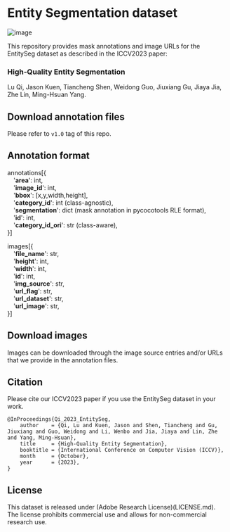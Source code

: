 # Entity Segmentation dataset
![image](https://git.corp.adobe.com/storage/user/20377/files/38830169-76e7-4541-874f-8bf5b5d377ac)

This repository provides mask annotations and image URLs for the EntitySeg dataset as described in the ICCV2023 paper:

### High-Quality Entity Segmentation
Lu Qi, Jason Kuen, Tiancheng Shen, Weidong Guo, Jiuxiang Gu, Jiaya Jia, Zhe Lin, Ming-Hsuan Yang.

## Download annotation files
Please refer to `v1.0` tag of this repo.

## Annotation format
annotations[{<br />
&emsp;'**area**': int,<br />
&emsp;'**image_id**': int,<br />
&emsp;'**bbox**': [x,y,width,height],<br />
&emsp;'**category_id**': int (class-agnostic),<br />
&emsp;'**segmentation**': dict (mask annotation in pycocotools RLE format),<br />
&emsp;'**id**': int,<br />
&emsp;'**category_id_ori**': str (class-aware),<br />
}]

images[{<br />
&emsp;'**file_name**': str,<br />
&emsp;'**height**': int,<br />
&emsp;'**width**': int,<br />
&emsp;'**id**': int,<br />
&emsp;'**img_source**': str,<br />
&emsp;'**url_flag**': str,<br />
&emsp;'**url_dataset**': str,<br />
&emsp;'**url_image**': str,<br />
}]

## Download images
Images can be downloaded through the image source entries and/or URLs that we provide in the annotation files.

## Citation
Please cite our ICCV2023 paper if you use the EntitySeg dataset in your work.
````
@InProceedings{Qi_2023_EntitySeg,
    author    = {Qi, Lu and Kuen, Jason and Shen, Tiancheng and Gu, Jiuxiang and Guo, Weidong and Li, Wenbo and Jia, Jiaya and Lin, Zhe and Yang, Ming-Hsuan},
    title     = {High-Quality Entity Segmentation},
    booktitle = {International Conference on Computer Vision (ICCV)},
    month     = {October},
    year      = {2023},
}
````

## License
This dataset is released under (Adobe Research License)(LICENSE.md). The license prohibits commercial use and allows for non-commercial research use.
